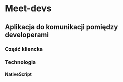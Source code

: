 # Meet-devs
## Aplikacja do komunikacji pomiędzy developerami 

### Część kliencka

### Technologia
#### NativeScript
